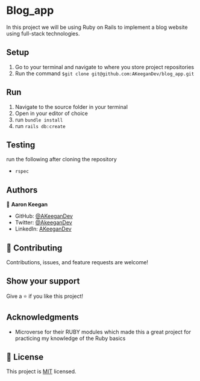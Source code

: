 # Blog_app

In this project we will be using Ruby on Rails to implement a blog website using full-stack technologies.


## Setup
1) Go to your terminal and navigate to where you store project repositories
2) Run the command `$git clone git@github.com:AKeeganDev/blog_app.git`

## Run
1) Navigate to the source folder in your terminal
2) Open in your editor of choice
3) run `bundle install`
4) run `rails db:create`

## Testing
run the following after cloning the repository
- `rspec`

## Authors

👤 **Aaron Keegan**

- GitHub: [@AKeeganDev](https://github.com/AKeeganDev)
- Twitter: [@AkeeganDev](https://twitter.com/AkeeganDev)
- LinkedIn: [AKeeganDev](https://linkedin.com/in/AKeeganDev)

## 🤝 Contributing

Contributions, issues, and feature requests are welcome!


## Show your support
Give a ⭐️ if you like this project!

## Acknowledgments

- Microverse for their RUBY modules which made this a great project for practicing my knowledge of the Ruby basics

## 📝 License

This project is [MIT](./MIT.md) licensed.
